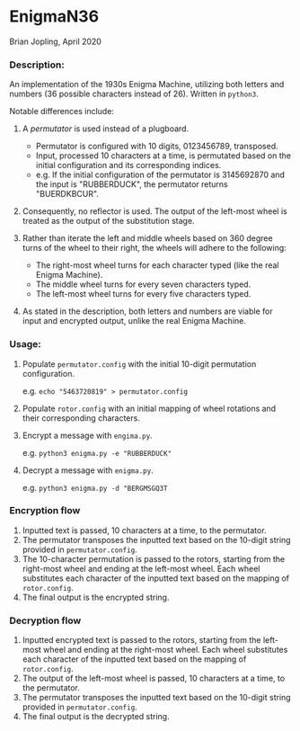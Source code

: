 # EnigmaN36

Brian Jopling, April 2020

### Description:

An implementation of the 1930s Enigma Machine, utilizing both letters and 
numbers (36 possible characters instead of 26). Written in `python3`.

Notable differences include:

1. A _permutator_ is used instead of a plugboard.
   - Permutator is configured with 10 digits, 0123456789, transposed.
   - Input, processed 10 characters at a time, is permutated based on the 
   initial configuration and its corresponding indices.
   - e.g. If the initial configuration of the permutator is 3145692870 and 
   the input is "RUBBERDUCK", the permutator returns "BUERDKBCUR".

2. Consequently, no reflector is used. The output of the left-most wheel is 
   treated as the output of the substitution stage.
   
3. Rather than iterate the left and middle wheels based on 360 degree turns 
   of the wheel to their right, the wheels will adhere to the following:
   - The right-most wheel turns for each character typed (like the real Enigma
   Machine).
   - The middle wheel turns for every seven characters typed.
   - The left-most wheel turns for every five characters typed.
   
4. As stated in the description, both letters and numbers are viable for input 
   and encrypted output, unlike the real Enigma Machine.

### Usage:

1. Populate `permutator.config` with the initial 10-digit permutation 
   configuration.

    e.g. `echo "5463720819" > permutator.config`


2. Populate `rotor.config` with an initial mapping of wheel rotations and 
   their corresponding characters.


3. Encrypt a message with `engima.py`.

    e.g. `python3 enigma.py -e "RUBBERDUCK"`

4. Decrypt a message with `enigma.py`.

    e.g. `python3 enigma.py -d "BERGMSGQ3T`


### Encryption flow

1. Inputted text is passed, 10 characters at a time, to the permutator.
2. The permutator transposes the inputted text based on the 10-digit string 
provided in `permutator.config`.
3. The 10-character permutation is passed to the rotors, starting from the 
right-most wheel and ending at the left-most wheel. Each wheel substitutes 
each character of the inputted text based on the mapping of `rotor.config`.
4. The final output is the encrypted string.


### Decryption flow

1. Inputted encrypted text is passed to the rotors, starting from the 
left-most wheel and ending at the right-most wheel. Each wheel substitutes 
each character of the inputted text based on the mapping of `rotor.config`.
2. The output of the left-most wheel is passed, 10 characters at a time, to 
the permutator.
3. The permutator transposes the inputted text based on the 10-digit string 
provided in `permutator.config`.
4. The final output is the decrypted string.


